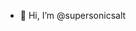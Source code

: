 - 👋 Hi, I’m @supersonicsalt
<!---
supersonicsalt/supersonicsalt is a ✨ special ✨ repository because its `README.md` (this file) appears on your GitHub profile.
You can click the Preview link to take a look at your changes.
--->
